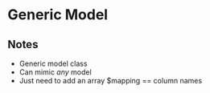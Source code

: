 # Generic Model

## Notes
* Generic model class
* Can mimic *any* model
* Just need to add an array $mapping == column names

